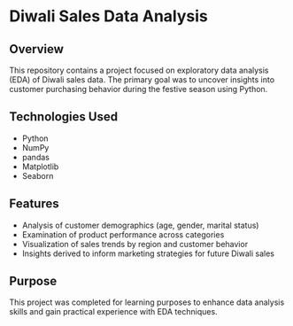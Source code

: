 # Diwali Sales Data Analysis

## Overview
This repository contains a project focused on exploratory data analysis (EDA) of Diwali sales data. The primary goal was to uncover insights into customer purchasing behavior during the festive season using Python.

## Technologies Used
- Python
- NumPy
- pandas
- Matplotlib
- Seaborn

## Features
- Analysis of customer demographics (age, gender, marital status)
- Examination of product performance across categories
- Visualization of sales trends by region and customer behavior
- Insights derived to inform marketing strategies for future Diwali sales

## Purpose
This project was completed for learning purposes to enhance data analysis skills and gain practical experience with EDA techniques.
